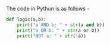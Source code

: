 The code in Python is as follows -
```python
def logic(a,b):
    print("a AND b: " + str(a and b))
    print("a OR b: " + str(a or b))
    print("NOT a: " + str(!a))
```
